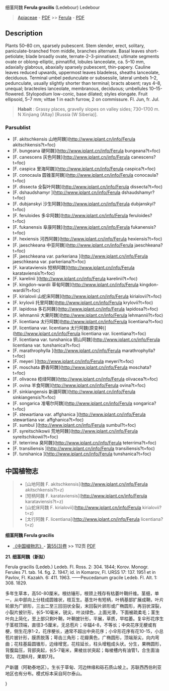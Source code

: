细茎阿魏 **Ferula gracilis** (Ledebour) Ledebour

> [Apiaceae](http://www.iplant.cn/info/Apiaceae?t=foc) - [PDF](http://www.iplant.cn/foc/pdf/Apiaceae.pdf) >> [Ferula](http://www.iplant.cn/info/Ferula?t=foc) - [PDF](http://www.iplant.cn/foc/pdf/Ferula.pdf)

## Description

Plants 50–80 cm, sparsely pubescent. Stem slender, erect, solitary, paniculate-branched from middle, branches alternate. Basal leaves short-petiolate; blade broadly ovate, ternate-2–3-pinnatisect; ultimate segments ovate or oblong-elliptic, pinnatifid, lobules lanceolate, ca. 5–10 mm, adaxially glabrous, abaxially sparsely pubescent, thin-papery. Cauline leaves reduced upwards, uppermost leaves bladeless, sheaths lanceolate, deciduous. Terminal umbel pedunculate or subsessile, lateral umbels 1–2, pedunculate, usually slightly shorter than terminal; bracts absent; rays 4–8, unequal; bracteoles lanceolate, membranous, deciduous; umbellules 10–15-flowered. Stylopodium low-conic, base dilated; styles elongate. Fruit ellipsoid, 5–7 mm; vittae 1 in each furrow, 2 on commissure. Fl. Jun, fr. Jul.


> **Habait** : 
> Grassy places, gravelly slopes on valley sides; 730–1700 m. N Xinjiang (Altay) [Russia (W Siberia)].



### Parsublist

* [F.  akitschkensis  山地阿魏](http://www.iplant.cn/info/Ferula akitschkensis?t=foc)
* [F.  bungeana  硬阿魏](http://www.iplant.cn/info/Ferula bungeana?t=foc)
* [F.  canescens  灰色阿魏](http://www.iplant.cn/info/Ferula canescens?t=foc)
* [F.  caspica  里海阿魏](http://www.iplant.cn/info/Ferula caspica?t=foc)
* [F.  conocaula  圆锥茎阿魏](http://www.iplant.cn/info/Ferula conocaula?t=foc)
* [F.  dissecta  全裂叶阿魏](http://www.iplant.cn/info/Ferula dissecta?t=foc)
* [F.  dshaudshamyr  ](http://www.iplant.cn/info/Ferula dshaudshamyr?t=foc)
* [F.  dubjanskyi  沙生阿魏](http://www.iplant.cn/info/Ferula dubjanskyi?t=foc)
* [F.  feruloides  多伞阿魏](http://www.iplant.cn/info/Ferula feruloides?t=foc)
* [F.  fukanensis  阜康阿魏](http://www.iplant.cn/info/Ferula fukanensis?t=foc)
* [F.  hexiensis  河西阿魏](http://www.iplant.cn/info/Ferula hexiensis?t=foc)
* [F.  jaeschkeana  中亚阿魏](http://www.iplant.cn/info/Ferula jaeschkeana?t=foc)
* [F.  jaeschkeana var. parkeriana  ](http://www.iplant.cn/info/Ferula jaeschkeana var. parkeriana?t=foc)
* [F.  karataviensis  短柄阿魏](http://www.iplant.cn/info/Ferula karataviensis?t=foc)
* [F.  karelinii  ](http://www.iplant.cn/info/Ferula karelinii?t=foc)
* [F.  kingdon-wardii  草甸阿魏](http://www.iplant.cn/info/Ferula kingdon-wardii?t=foc)
* [F.  kirialovii  山蛇床阿魏](http://www.iplant.cn/info/Ferula kirialovii?t=foc)
* [F.  krylovii  托里阿魏](http://www.iplant.cn/info/Ferula krylovii?t=foc)
* [F.  lapidosa  多石阿魏](http://www.iplant.cn/info/Ferula lapidosa?t=foc)
* [F.  lehmannii  大果阿魏](http://www.iplant.cn/info/Ferula lehmannii?t=foc)
* [F.  licentiana  太行阿魏](http://www.iplant.cn/info/Ferula licentiana?t=foc)
* [F.  licentiana var. licentiana  太行阿魏(原变种)](http://www.iplant.cn/info/Ferula licentiana var. licentiana?t=foc)
* [F.  licentiana var. tunshanica  铜山阿魏](http://www.iplant.cn/info/Ferula licentiana var. tunshanica?t=foc)
* [F.  marathrophylla  ](http://www.iplant.cn/info/Ferula marathrophylla?t=foc)
* [F.  meyeri  ](http://www.iplant.cn/info/Ferula meyeri?t=foc)
* [F.  moschata  麝香阿魏](http://www.iplant.cn/info/Ferula moschata?t=foc)
* [F.  olivacea  榄绿阿魏](http://www.iplant.cn/info/Ferula olivacea?t=foc)
* [F.  ovina  羊食阿魏](http://www.iplant.cn/info/Ferula ovina?t=foc)
* [F.  sinkiangensis  新疆阿魏](http://www.iplant.cn/info/Ferula sinkiangensis?t=foc)
* [F.  songarica  准噶尔阿魏](http://www.iplant.cn/info/Ferula songarica?t=foc)
* [F.  stewartiana var. affghanica  ](http://www.iplant.cn/info/Ferula stewartiana var. affghanica?t=foc)
* [F.  sumbul  ](http://www.iplant.cn/info/Ferula sumbul?t=foc)
* [F.  syreitschikowii  荒地阿魏](http://www.iplant.cn/info/Ferula syreitschikowii?t=foc)
* [F.  teterrima  臭阿魏](http://www.iplant.cn/info/Ferula teterrima?t=foc)
* [F.  transiliensis  ](http://www.iplant.cn/info/Ferula transiliensis?t=foc)
* [F.  tunshanica  ](http://www.iplant.cn/info/Ferula tunshanica?t=foc)


## 中国植物志

> * [山地阿魏  F.  akitschkensis](http://www.iplant.cn/info/Ferula akitschkensis?t=z)
> * [短柄阿魏  F.  karataviensis](http://www.iplant.cn/info/Ferula karataviensis?t=z)
> * [山蛇床阿魏  F.  kirialovii](http://www.iplant.cn/info/Ferula kirialovii?t=z)
> * [太行阿魏  F.  licentiana](http://www.iplant.cn/info/Ferula licentiana?t=z)


**细茎阿魏 Ferula gracilis**

* [《中国植物志》](http://www.iplant.cn/frps)- [第55(3)卷](http://www.iplant.cn/frps/vol/55(3)) >> 112页 [PDF](http://www.iplant.cn/frps/pdf/55(3)/112.PDF)


**21. 细茎阿魏（新拟）**

Ferula gracilis (Ledeb.) Ledeb. Fl. Ross. 2: 304. 1844; Korov. Monogr. Ferules 71. tab. 14. fig. 2. 1947; id. in Komarov, Fl. URSS 17: 137. 1951 et in Pavlov, Fl. Kazakh. 6: 411. 1963. ——Peucedanum gracile Ledeb. Fl. Alt. 1: 308. 1829.

多年生草本，高50-80厘米。根纺锤形，根颈上残存有枯萎叶鞘纤维。茎细，单一，从中部向上分枝成圆锥状，枝互生。基生叶有短柄，叶柄基部扩展成鞘，叶片轮廓为广卵形，三出二至三回羽状全裂，末回裂片卵形或广椭圆形，再羽状深裂，小裂片披针形，长5-10毫米，锐尖，叶淡绿色，上面光滑，下面被疏柔毛；茎生叶向上简化，至上部只剩叶鞘，叶鞘披针形，平展，草质，早枯萎。复伞形花序生于茎枝顶端，直径3-5厘米，无总苞片；伞辐4-8，不等长；中央花序无梗或有梗，侧生花序1-2，花序梗长，通常不超出中央花序；小伞形花序有花10-15，小总苞片披针形，膜质脱落；萼齿三角形；花瓣黄色，广椭圆形，顶端渐尖，向内弯曲；花柱基扁圆锥形，边缘增宽，花柱延长，柱头增粗成头状。分生，果椭圆形，背腹扁压，背部突起，长5-7毫米，果棱丝状突起；每棱槽内有油管1，合生面油管2。花期6月，果期7月。

产新疆（阿勒泰地区）。生长于草甸、河边林缘和砾石质山坡上。苏联西西伯利亚地区也有分布。模式标本采自阿尔泰山。



}